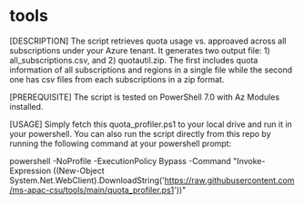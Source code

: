 # tools

[DESCRIPTION]
The script retrieves quota usage vs. approaved across all subscriptions under your Azure tenant.  It generates two output file: 1) all_subscriptions.csv, and 2) quotautil.zip.  The first includes quota information of all subscriptions and regions in a single file while the second one has csv files from each subscriptions in a zip format.

[PREREQUISITE]
The script is tested on PowerShell 7.0 with Az Modules installed.

[USAGE]
Simply fetch this quota_profiler.ps1 to your local drive and run it in your powershell.  You can also run the script directly from this repo by running the following command at your powershell prompt: 

powershell -NoProfile -ExecutionPolicy Bypass -Command "Invoke-Expression ((New-Object System.Net.WebClient).DownloadString('https://raw.githubusercontent.com/ms-apac-csu/tools/main/quota_profiler.ps1'))"


